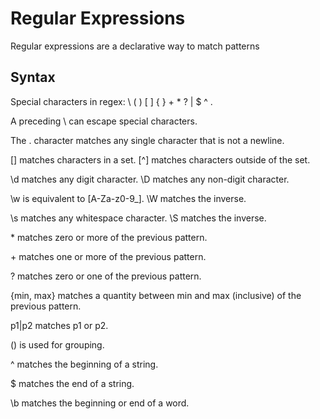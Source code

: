# Regular Expressions

Regular expressions are a declarative way to match patterns

## Syntax

Special characters in regex: \ ( ) [ ] { } + * ? | $ ^ .

A preceding \ can escape special characters.

The . character matches any single character that is not a newline.

[] matches characters in a set. [^] matches characters outside of the set. 

\d matches any digit character. \D matches any non-digit character. 

\w is equivalent to [A-Za-z0-9_]. \W matches the inverse.

\s matches any whitespace character. \S matches the inverse.

\* matches zero or more of the previous pattern.

\+ matches one or more of the previous pattern.

? matches zero or one of the previous pattern.

{min, max} matches a quantity between min and max (inclusive) of the previous pattern.

p1|p2 matches p1 or p2.

() is used for grouping.

^ matches the beginning of a string.

$ matches the end of a string.

\b matches the beginning or end of a word.



